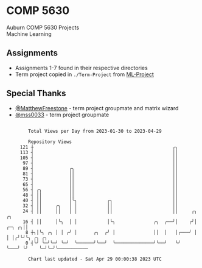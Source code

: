 # COMP 5630
Auburn COMP 5630 Projects  
Machine Learning

## Assignments
- Assignments 1-7 found in their respective directories
- Term project copied in `./Term-Project` from [ML-Project](https://github.com/wumphlett/ML-Project)

## Special Thanks
- [@MatthewFreestone](https://github.com/MatthewFreestone) - term project groupmate and matrix wizard
- [@mss0033](https://github.com/mss0033) - term project groupmate

```

        Total Views per Day from 2023-01-30 to 2023-04-29

        Repository Views
     121 ┼                                                   ╭╮
     113 ┤                                                   ││
     105 ┤                                                   ││
      97 ┤                                                   ││
      89 ┤             ╭╮                                    ││
      81 ┤             ││                                    ││
      73 ┤             ││                                    ││
      65 ┤             ││                                    ││
      56 ┤ ╭╮          ││                                    ││
      48 ┤ ││          ││                                    ││
      40 ┤ ││          │╰╮           ╭╮                      ││
      32 ┤ ││     ╭╮   │ │           ││                      ││
      24 ┤ ││     ││   │ │           ││                      ││     ╭╮         ╭╮
      16 ┤ ││     │╰╮  │ │           │╰╮              ╭╮  ╭──╯│    ╭╯│   ╭─╮ ╭╮││
       8 ┼╮│╰╮ ╭╮ │ │ ╭╯ │      ╭╮  ╭╯ │              ││  │   │╭───╯ │   │ │╭╯╰╯╰╮ ╭╮ ╭╮
       0 ┤╰╯ ╰─╯╰─╯ ╰─╯  ╰──────╯╰──╯  ╰──────────────╯╰──╯   ╰╯     ╰───╯ ╰╯    ╰─╯╰─╯╰───────────

        Chart last updated - Sat Apr 29 00:00:38 2023 UTC
        
```
